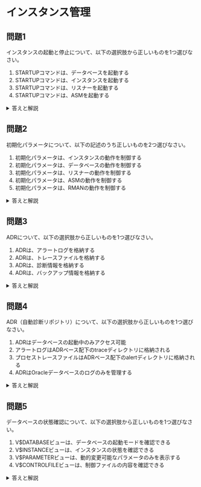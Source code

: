 # インスタンス管理

## 問題1
インスタンスの起動と停止について、以下の選択肢から正しいものを1つ選びなさい。

1. STARTUPコマンドは、データベースを起動する
2. STARTUPコマンドは、インスタンスを起動する
3. STARTUPコマンドは、リスナーを起動する
4. STARTUPコマンドは、ASMを起動する

<details>
<summary>答えと解説</summary>

### 答え
2. STARTUPコマンドは、インスタンスを起動する

### 解説
STARTUPコマンドは、Oracleデータベースのインスタンスを起動するためのコマンドです。データベースの起動は、インスタンスの起動後に自動的に行われます。リスナーの起動には`lsnrctl start`コマンドを使用し、ASMの起動には`asmcmd`コマンドを使用します。

</details>

## 問題2
初期化パラメータについて、以下の記述のうち正しいものを2つ選びなさい。

1. 初期化パラメータは、インスタンスの動作を制御する
2. 初期化パラメータは、データベースの動作を制御する
3. 初期化パラメータは、リスナーの動作を制御する
4. 初期化パラメータは、ASMの動作を制御する
5. 初期化パラメータは、RMANの動作を制御する

<details>
<summary>答えと解説</summary>

### 答え
1. 初期化パラメータは、インスタンスの動作を制御する
2. 初期化パラメータは、データベースの動作を制御する

### 解説
- 初期化パラメータは、インスタンスの動作を制御するための設定値です。
- 初期化パラメータは、データベースの動作も制御します。
- リスナーの動作は`listener.ora`ファイルで制御します。
- ASMの動作は`asm_diskstring`などのパラメータで制御します。
- RMANの動作は`rman.rcv`ファイルで制御します。

</details>

## 問題3
ADRについて、以下の選択肢から正しいものを1つ選びなさい。

1. ADRは、アラートログを格納する
2. ADRは、トレースファイルを格納する
3. ADRは、診断情報を格納する
4. ADRは、バックアップ情報を格納する

<details>
<summary>答えと解説</summary>

### 答え
3. ADRは、診断情報を格納する

### 解説
ADR（Automatic Diagnostic Repository）は、Oracleデータベースの診断情報を格納するためのリポジトリです。アラートログ、トレースファイル、インシデントレポートなどの診断情報が格納されます。バックアップ情報はRMANのカタログに格納されます。

</details>

## 問題4
ADR（自動診断リポジトリ）について、以下の選択肢から正しいものを1つ選びなさい。

1. ADRはデータベースの起動中のみアクセス可能
2. アラートログはADRベース配下のtraceディレクトリに格納される
3. プロセストレースファイルはADRベース配下のalertディレクトリに格納される
4. ADRはOracleデータベースのログのみを管理する

<details>
<summary>答えと解説</summary>

### 答え
2. アラートログはADRベース配下のtraceディレクトリに格納される

### 解説
ADR（Automatic Diagnostic Repository）について：
- ADRはデータベースの起動状態に関係なくアクセス可能
- アラートログは`trace`ディレクトリに格納される
- プロセストレースファイルは`trace`ディレクトリに格納される
- ADRはOracleデータベースの診断情報（ログ、トレース、ダンプなど）を管理

</details>

## 問題5
データベースの状態確認について、以下の選択肢から正しいものを1つ選びなさい。

1. V$DATABASEビューは、データベースの起動モードを確認できる
2. V$INSTANCEビューは、インスタンスの状態を確認できる
3. V$PARAMETERビューは、動的変更可能なパラメータのみを表示する
4. V$CONTROLFILEビューは、制御ファイルの内容を確認できる

<details>
<summary>答えと解説</summary>

### 答え
2. V$INSTANCEビューは、インスタンスの状態を確認できる

### 解説
データベースの状態確認に使用するビューについて：
- V$DATABASE：データベースの情報（名前、作成日時、ログモードなど）を表示
- V$INSTANCE：インスタンスの状態（起動時間、ホスト名、バージョンなど）を表示
- V$PARAMETER：すべての初期化パラメータ（静的・動的）を表示
- V$CONTROLFILE：制御ファイルの場所やステータスを表示

</details> 